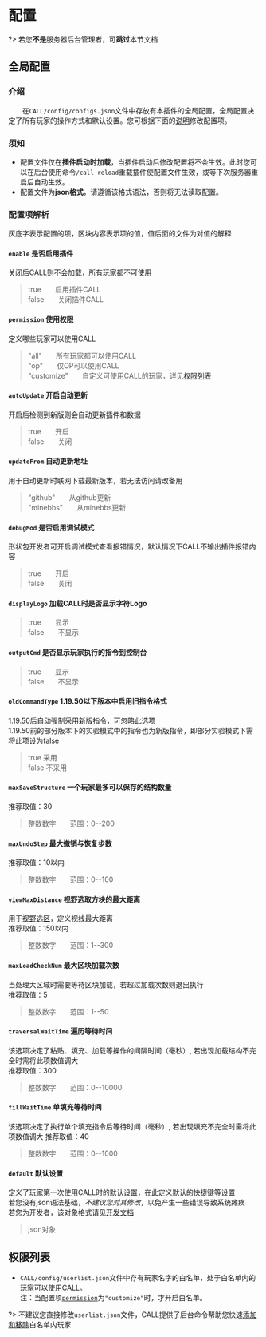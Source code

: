# 配置

?> 若您**不是**服务器后台管理者，可**跳过**本节文档

## 全局配置
### 介绍
&emsp;&emsp;在`CALL/config/configs.json`文件中存放有本插件的全局配置，全局配置决定了所有玩家的操作方式和默认设置。您可根据下面的[说明](#配置项解析)修改配置项。 

### 须知
- 配置文件仅在**插件启动时加载**，当插件启动后修改配置将不会生效。此时您可以在后台使用命令`/call reload`重载插件使配置文件生效，或等下次服务器重启后自动生效。
- 配置文件为**json格式**，请遵循该格式语法，否则将无法读取配置。

### 配置项解析
灰底字表示配置的项，区块内容表示项的值，值后面的文件为对值的解释
#### `enable` 是否启用插件
关闭后CALL则不会加载，所有玩家都不可使用
> true&emsp;&emsp;启用插件CALL  
> false&emsp;&emsp;关闭插件CALL

#### `permission` 使用权限
定义哪些玩家可以使用CALL
> "all"&emsp;&emsp;所有玩家都可以使用CALL  
> "op"&emsp;&emsp;仅OP可以使用CALL  
> "customize"&emsp;&emsp;自定义可使用CALL的玩家，详见[权限列表](#权限列表)

#### `autoUpdate` 开启自动更新
开启后检测到新版则会自动更新插件和数据
> true&emsp;&emsp;开启  
> false&emsp;&emsp;关闭

#### `updateFrom` 自动更新地址
用于自动更新时联网下载最新版本，若无法访问请改备用
> "github"&emsp;&emsp;从github更新  
> "minebbs"&emsp;&emsp;从minebbs更新

#### `debugMod` 是否启用调试模式
形状包开发者可开启调试模式查看报错情况，默认情况下CALL不输出插件报错内容
> true&emsp;&emsp;开启  
> false&emsp;&emsp;关闭

#### `displayLogo` 加载CALL时是否显示字符Logo

> true&emsp;&emsp;显示  
> false&emsp;&emsp;不显示

#### `outputCmd` 是否显示玩家执行的指令到控制台

> true&emsp;&emsp;显示  
> false&emsp;&emsp;不显示

#### `oldCommandType` 1.19.50以下版本中启用旧指令格式
1.19.50后自动强制采用新版指令，可忽略此选项     
1.19.50前的部分版本下的实验模式中的指令也为新版指令，即部分实验模式下需将此项设为false

> true 采用  
> false 不采用

#### `maxSaveStructure` 一个玩家最多可以保存的结构数量
推荐取值：30
> 整数数字&emsp;&emsp;范围：0--200

#### `maxUndoStep` 最大撤销与恢复步数
推荐取值：10以内
> 整数数字&emsp;&emsp;范围：0--100

#### `viewMaxDistance` 视野选取方块的最大距离
用于[视野选区]()，定义视线最大距离  
推荐取值：150以内
> 整数数字&emsp;&emsp;范围：1--300

#### `maxLoadCheckNum` 最大区块加载次数
当处理大区域时需要等待区块加载，若超过加载次数则退出执行  
推荐取值：5
> 整数数字&emsp;&emsp;范围：1--50

#### `traversalWaitTime` 遍历等待时间
该选项决定了粘贴、填充、加载等操作的间隔时间（毫秒）, 若出现加载结构不完全时需将此项数值调大  
推荐取值：300
> 整数数字&emsp;&emsp;范围：0--10000

#### `fillWaitTime` 单填充等待时间
该选项决定了执行单个填充指令后等待时间（毫秒）, 若出现填充不完全时需将此项数值调大
推荐取值：40
> 整数数字&emsp;&emsp;范围：0--1000

#### `default` 默认设置
定义了玩家第一次使用CALL时的默认设置，在此定义默认的快捷键等设置  
若您没有json语法基础，*不建议您对其修改*，以免产生一些错误导致系统瘫痪  
若您为开发者，该对象格式请见[开发文档]()
> json对象&emsp;&emsp;  


## 权限列表
- `CALL/config/userlist.json`文件中存有玩家名字的白名单，处于白名单内的玩家可以使用CALL。  
注：当配置项[`permission`](#permission-使用权限)为`"customize"`时，才开启白名单。

?> 不建议您直接修改`userlist.json`文件，CALL提供了后台命令帮助您快速[添加和移除](user/function/console)白名单内玩家